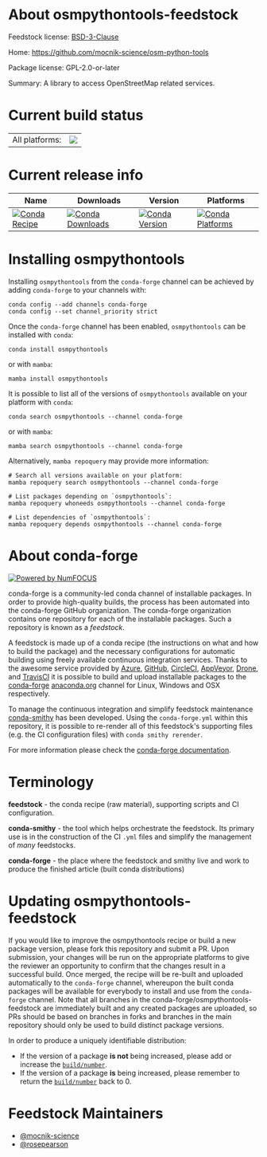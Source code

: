 About osmpythontools-feedstock
==============================

Feedstock license: [BSD-3-Clause](https://github.com/conda-forge/osmpythontools-feedstock/blob/main/LICENSE.txt)

Home: https://github.com/mocnik-science/osm-python-tools

Package license: GPL-2.0-or-later

Summary: A library to access OpenStreetMap related services.

Current build status
====================


<table><tr><td>All platforms:</td>
    <td>
      <a href="https://dev.azure.com/conda-forge/feedstock-builds/_build/latest?definitionId=21341&branchName=main">
        <img src="https://dev.azure.com/conda-forge/feedstock-builds/_apis/build/status/osmpythontools-feedstock?branchName=main">
      </a>
    </td>
  </tr>
</table>

Current release info
====================

| Name | Downloads | Version | Platforms |
| --- | --- | --- | --- |
| [![Conda Recipe](https://img.shields.io/badge/recipe-osmpythontools-green.svg)](https://anaconda.org/conda-forge/osmpythontools) | [![Conda Downloads](https://img.shields.io/conda/dn/conda-forge/osmpythontools.svg)](https://anaconda.org/conda-forge/osmpythontools) | [![Conda Version](https://img.shields.io/conda/vn/conda-forge/osmpythontools.svg)](https://anaconda.org/conda-forge/osmpythontools) | [![Conda Platforms](https://img.shields.io/conda/pn/conda-forge/osmpythontools.svg)](https://anaconda.org/conda-forge/osmpythontools) |

Installing osmpythontools
=========================

Installing `osmpythontools` from the `conda-forge` channel can be achieved by adding `conda-forge` to your channels with:

```
conda config --add channels conda-forge
conda config --set channel_priority strict
```

Once the `conda-forge` channel has been enabled, `osmpythontools` can be installed with `conda`:

```
conda install osmpythontools
```

or with `mamba`:

```
mamba install osmpythontools
```

It is possible to list all of the versions of `osmpythontools` available on your platform with `conda`:

```
conda search osmpythontools --channel conda-forge
```

or with `mamba`:

```
mamba search osmpythontools --channel conda-forge
```

Alternatively, `mamba repoquery` may provide more information:

```
# Search all versions available on your platform:
mamba repoquery search osmpythontools --channel conda-forge

# List packages depending on `osmpythontools`:
mamba repoquery whoneeds osmpythontools --channel conda-forge

# List dependencies of `osmpythontools`:
mamba repoquery depends osmpythontools --channel conda-forge
```


About conda-forge
=================

[![Powered by
NumFOCUS](https://img.shields.io/badge/powered%20by-NumFOCUS-orange.svg?style=flat&colorA=E1523D&colorB=007D8A)](https://numfocus.org)

conda-forge is a community-led conda channel of installable packages.
In order to provide high-quality builds, the process has been automated into the
conda-forge GitHub organization. The conda-forge organization contains one repository
for each of the installable packages. Such a repository is known as a *feedstock*.

A feedstock is made up of a conda recipe (the instructions on what and how to build
the package) and the necessary configurations for automatic building using freely
available continuous integration services. Thanks to the awesome service provided by
[Azure](https://azure.microsoft.com/en-us/services/devops/), [GitHub](https://github.com/),
[CircleCI](https://circleci.com/), [AppVeyor](https://www.appveyor.com/),
[Drone](https://cloud.drone.io/welcome), and [TravisCI](https://travis-ci.com/)
it is possible to build and upload installable packages to the
[conda-forge](https://anaconda.org/conda-forge) [anaconda.org](https://anaconda.org/)
channel for Linux, Windows and OSX respectively.

To manage the continuous integration and simplify feedstock maintenance
[conda-smithy](https://github.com/conda-forge/conda-smithy) has been developed.
Using the ``conda-forge.yml`` within this repository, it is possible to re-render all of
this feedstock's supporting files (e.g. the CI configuration files) with ``conda smithy rerender``.

For more information please check the [conda-forge documentation](https://conda-forge.org/docs/).

Terminology
===========

**feedstock** - the conda recipe (raw material), supporting scripts and CI configuration.

**conda-smithy** - the tool which helps orchestrate the feedstock.
                   Its primary use is in the construction of the CI ``.yml`` files
                   and simplify the management of *many* feedstocks.

**conda-forge** - the place where the feedstock and smithy live and work to
                  produce the finished article (built conda distributions)


Updating osmpythontools-feedstock
=================================

If you would like to improve the osmpythontools recipe or build a new
package version, please fork this repository and submit a PR. Upon submission,
your changes will be run on the appropriate platforms to give the reviewer an
opportunity to confirm that the changes result in a successful build. Once
merged, the recipe will be re-built and uploaded automatically to the
`conda-forge` channel, whereupon the built conda packages will be available for
everybody to install and use from the `conda-forge` channel.
Note that all branches in the conda-forge/osmpythontools-feedstock are
immediately built and any created packages are uploaded, so PRs should be based
on branches in forks and branches in the main repository should only be used to
build distinct package versions.

In order to produce a uniquely identifiable distribution:
 * If the version of a package **is not** being increased, please add or increase
   the [``build/number``](https://docs.conda.io/projects/conda-build/en/latest/resources/define-metadata.html#build-number-and-string).
 * If the version of a package **is** being increased, please remember to return
   the [``build/number``](https://docs.conda.io/projects/conda-build/en/latest/resources/define-metadata.html#build-number-and-string)
   back to 0.

Feedstock Maintainers
=====================

* [@mocnik-science](https://github.com/mocnik-science/)
* [@rosepearson](https://github.com/rosepearson/)

